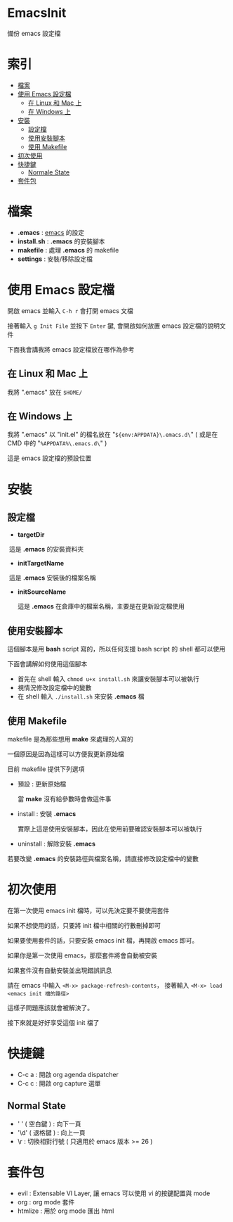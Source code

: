 # EmacsInit
備份 emacs 設定檔

# 索引
- [檔案](#檔案)
- [使用 Emacs 設定檔](#使用-emacs-設定檔)
  - [在 Linux 和 Mac 上](#在-linux-和-mac-上)
  - [在 Windows 上](#在-windows-上)
- [安裝](#安裝)
  - [設定檔](#設定檔)
  - [使用安裝腳本](#使用安裝腳本)
  - [使用 Makefile](#使用-makefile)
- [初次使用](#初次使用)
- [快捷鍵](#快捷鍵)
  - [Normale State](#normal-state)
- [套件包](#套件包)

# 檔案
- **.emacs**      : [emacs](https://www.gnu.org/software/emacs/index.html) 的設定
- **install.sh**  : **.emacs** 的安裝腳本
- **makefile**    : 處理 **.emacs** 的 makefile
- **settings**    : 安裝/移除設定檔

# 使用 Emacs 設定檔
開啟 emacs 並輸入 ```C-h r``` 會打開 emacs 文檔

接著輸入 ```g Init File``` 並按下 ```Enter``` 鍵, 會開啟如何放置 emacs 設定檔的說明文件

下面我會講我將 emacs 設定檔放在哪作為參考

## 在 Linux 和 Mac 上
我將 ".emacs" 放在 ```$HOME/```

## 在 Windows 上

我將 ".emacs" 以 "init.el" 的檔名放在 "```${env:APPDATA}\.emacs.d\```" ( 或是在 CMD 中的 "```%APPDATA%\.emacs.d\```" )

這是 emacs 設定檔的預設位置

# 安裝
## 設定檔
- **targetDir**

  這是 **.emacs** 的安裝資料夾
- **initTargetName**

  這是 **.emacs** 安裝後的檔案名稱

- **initSourceName**

  這是 **.emacs** 在倉庫中的檔案名稱，主要是在更新設定檔使用

## 使用安裝腳本
這個腳本是用 **bash** script 寫的，所以任何支援 bash script 的 shell 都可以使用

下面會講解如何使用這個腳本

- 首先在 shell 輸入 ```chmod u+x install.sh``` 來讓安裝腳本可以被執行
- 視情況修改設定檔中的變數
- 在 shell 輸入 ```./install.sh``` 來安裝 **.emacs** 檔

## 使用 Makefile
makefile 是為那些想用 **make** 來處理的人寫的

一個原因是因為這樣可以方便我更新原始檔

目前 makefile 提供下列選項
- 預設      : 更新原始檔

  當 **make** 沒有給參數時會做這件事
- install   : 安裝 **.emacs**

  實際上這是使用安裝腳本，因此在使用前要確認安裝腳本可以被執行
- uninstall : 解除安裝 **.emacs**

若要改變 **.emacs** 的安裝路徑與檔案名稱，請直接修改設定檔中的變數

# 初次使用
在第一次使用 emacs init 檔時，可以先決定要不要使用套件

如果不想使用的話，只要將 init 檔中相關的行數刪掉即可

如果要使用套件的話，只要安裝 emacs init 檔，再開啟 emacs 即可。

如果你是第一次使用 emacs，那麼套件將會自動被安裝

如果套件沒有自動安裝並出現錯誤訊息

請在 emacs 中輸入 ```<M-x> package-refresh-contents```， 接著輸入 ```<M-x> load <emacs init 檔的路徑>```

這樣子問題應該就會被解決了。

接下來就是好好享受這個 init 檔了
# 快捷鍵
- C-c a : 開啟 org agenda dispatcher
- C-c c : 開啟 org capture 選單

## Normal State
- ' '  ( 空白鍵 ) : 向下一頁
- '\d' ( 退格鍵 ) : 向上一頁
- \r              : 切換相對行號 ( 只適用於 emacs 版本 >= 26 )

# 套件包
- evil    : Extensable VI Layer, 讓 emacs 可以使用 vi 的按鍵配置與 mode
- org     : org mode 套件
- htmlize : 用於 org mode 匯出 html
